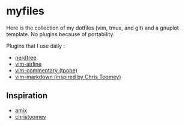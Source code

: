myfiles
=======

Here is the collection of my dotfiles (vim, tmux, and git) and a gnuplot template. No plugins because of portability.

Plugins that I use daily :

* [nerdtree](https://github.com/scrooloose/nerdtree)
* [vim-airline](https://github.com/vim-airline/vim-airline)
* [vim-commentary (tpope)](https://github.com/tpope/vim-commentary)
* [vim-markdown (inspired by Chris Toomey)](https://github.com/thomascarreau/vim-markdown)

Inspiration
-----------

* [amix](https://github.com/amix)
* [christoomey](https://github.com/christoomey)
